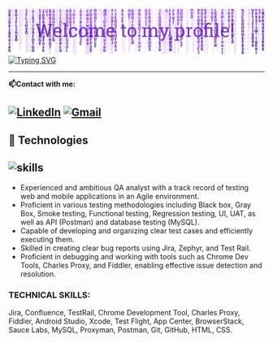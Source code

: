 ![MY cool](https://github.com/RuslanAsadullin/img/blob/main/header.png)
[![Typing SVG](https://readme-typing-svg.demolab.com/?multiline=true&random=false&width=435&height=105&lines=Ruslan+Asadullin;Automation+QA+Engineer;Los+Angeles%2C+California%2C+USA&font=Apple+Chancery&color=000000&duration=3000&size=30)](https://git.io/typing-svg)

---
**📫Contact with me:**

[![LinkedIn](https://img.shields.io/badge/-LinkedIn-090909?style=for-the-badge&logo=LinkedIn&logoColor=blue)](https://www.linkedin.com/in/ruslan-asadullin-us/)
[![Gmail](https://img.shields.io/badge/-Email-090909?style=for-the-badge&logo=Gmail&logoColor=rd)](mailto:ruslan.asadullin.us@gmail.com)
---
## 🔧 Technologies

![skills](https://skillicons.dev/icons?i=java,html,css,php,mongodb,mysql,docker,md,git,bash,jquery,nginx,vscode&theme=light)
---

- Experienced and ambitious QA analyst with a track record of testing web and mobile applications in an Agile environment.
- Proficient in various testing methodologies including Black box, Gray Box, Smoke testing, Functional testing, Regression testing, UI, UAT, as well as API (Postman) and database testing (MySQL).
- Capable of developing and organizing clear test cases and efficiently executing them.
- Skilled in creating clear bug reports using Jira, Zephyr, and Test Rail.
- Proficient in debugging and working with tools such as Chrome Dev Tools, Charles Proxy, and Fiddler, enabling effective issue detection and resolution.

### TECHNICAL SKILLS:

Jira, Confluence, TestRail, Chrome Development Tool, Charles Proxy, Fiddler, Android Studio, Xcode, Test Flight, App Center, BrowserStack, Sauce Labs, MySQL, Proxyman, Postman, Git, GitHub, HTML, CSS.

